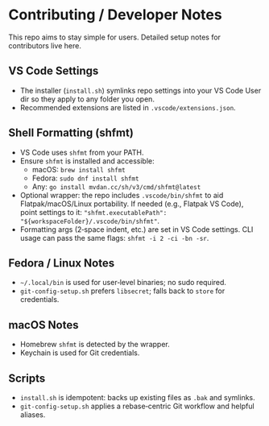 # Contributing / Developer Notes

This repo aims to stay simple for users. Detailed setup notes for contributors live here.

## VS Code Settings

- The installer (`install.sh`) symlinks repo settings into your VS Code User dir so they apply to any folder you open.
- Recommended extensions are listed in `.vscode/extensions.json`.

## Shell Formatting (shfmt)

- VS Code uses `shfmt` from your PATH.
- Ensure `shfmt` is installed and accessible:
  - macOS: `brew install shfmt`
  - Fedora: `sudo dnf install shfmt`
  - Any: `go install mvdan.cc/sh/v3/cmd/shfmt@latest`
- Optional wrapper: the repo includes `.vscode/bin/shfmt` to aid Flatpak/macOS/Linux portability. If needed (e.g., Flatpak VS Code), point settings to it: `"shfmt.executablePath": "${workspaceFolder}/.vscode/bin/shfmt"`.
- Formatting args (2‑space indent, etc.) are set in VS Code settings. CLI usage can pass the same flags: `shfmt -i 2 -ci -bn -sr`.

## Fedora / Linux Notes

- `~/.local/bin` is used for user‑level binaries; no sudo required.
- `git-config-setup.sh` prefers `libsecret`; falls back to `store` for credentials.

## macOS Notes

- Homebrew `shfmt` is detected by the wrapper.
- Keychain is used for Git credentials.

## Scripts

- `install.sh` is idempotent: backs up existing files as `.bak` and symlinks.
- `git-config-setup.sh` applies a rebase‑centric Git workflow and helpful aliases.
